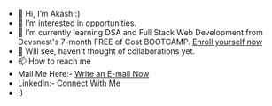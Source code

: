 - 👋 Hi, I’m Akash :)
- 👀 I’m interested in opportunities.
- 🌱 I’m currently learning DSA and Full Stack Web Development from Devsnest's 7-month FREE of Cost BOOTCAMP. [Enroll yourself now](https://devsnest.in/)
- 💞️ Will see, haven't thought of collaborations yet.
- 📫 How to reach me 
- Mail Me Here:- [Write an E-mail Now](mailto:aj.akashjangra@gmail.com) 
- LinkedIn:- [Connect With Me](https://www.linkedin.com/in/akashj01/) 
- :) 

<!---
AkashsRepositories/AkashsRepositories is a ✨ special ✨ repository because its `README.md` (this file) appears on your GitHub profile.
You can click the Preview link to take a look at your changes.
--->
